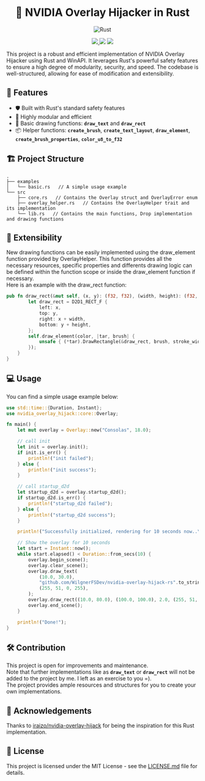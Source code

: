 **<h1 align="center">🚀 NVIDIA Overlay Hijacker in Rust</h1>**

<p align="center">
<img src="https://img.shields.io/badge/Rust-000000?style=for-the-badge&amp;logo=rust&amp;logoColor=white" alt="Rust">
</p>

<p align="center">
    <a href="https://github.com/wilgnerfsdev/nvidia-overlay-hijack-rs/stargazers">
        <img src="https://img.shields.io/github/stars/wilgnerfsdev/nvidia-overlay-hijack-rs?colorA=363a4f&colorB=b7bdf8&style=for-the-badge">
    </a>
    <a href="https://github.com/wilgnerfsdev/nvidia-overlay-hijack-rs/issues">
        <img src="https://img.shields.io/github/issues/wilgnerfsdev/nvidia-overlay-hijack-rs?colorA=363a4f&colorB=f5a97f&style=for-the-badge"></a>
    <a href="https://github.com/wilgnerfsdev/nvidia-overlay-hijack-rs/contributors">
        <img src="https://img.shields.io/github/contributors/wilgnerfsdev/nvidia-overlay-hijack-rs?colorA=363a4f&colorB=a6da95&style=for-the-badge"></a>
</p>

This project is a robust and efficient implementation of NVIDIA Overlay Hijacker using Rust and WinAPI. It leverages Rust's powerful safety features to ensure a high degree of modularity, security, and speed. The codebase is well-structured, allowing for ease of modification and extensibility.

## 🎯 **Features**

- 🛡️ Built with Rust's standard safety features
- 🚀 Highly modular and efficient
- 🎨 Basic drawing functions: **`draw_text`** and **`draw_rect`**
- 📦 Helper functions: **`create_brush`**, **`create_text_layout`**, **`draw_element`**, **`create_brush_properties`**, **`color_u8_to_f32`**

## 🏗️ **Project Structure**
```
.
├── examples
│   └── basic.rs   // A simple usage example
└── src
    ├── core.rs   // Contains the Overlay struct and OverlayError enum
    ├── overlay_helper.rs   // Contains the OverlayHelper trait and its implementation
    └── lib.rs   // Contains the main functions, Drop implementation and drawing functions
```

## 🎨 **Extensibility**
New drawing functions can be easily implemented using the draw_element function provided by OverlayHelper. This function provides all the necessary resources, specific properties and differents drawing logic can be defined within the function scope or inside the draw_element function if necessary.<br>
Here is an example with the draw_rect function:
``` rust
pub fn draw_rect(&mut self, (x, y): (f32, f32), (width, height): (f32, f32), stroke_width: f32, color: (u8, u8, u8, u8)) {
        let draw_rect = D2D1_RECT_F {
            left: x,
            top: y,
            right: x + width,
            bottom: y + height,
        };
        self.draw_element(color, |tar, brush| {
            unsafe { (*tar).DrawRectangle(&draw_rect, brush, stroke_width, std::ptr::null_mut()) };
        });
    }
}
```

## 💻 **Usage**
You can find a simple usage example below:
``` rust
use std::time::{Duration, Instant};
use nvidia_overlay_hijack::core::Overlay;

fn main() {
    let mut overlay = Overlay::new("Consolas", 18.0);

    // call init
    let init = overlay.init();
    if init.is_err() {
        println!("init failed");
    } else {
        println!("init success");
    }

    // call startup_d2d
    let startup_d2d = overlay.startup_d2d();
    if startup_d2d.is_err() {
        println!("startup_d2d failed");
    } else {
        println!("startup_d2d success");
    }

    println!("Successfully initialized, rendering for 10 seconds now..\n");

    // Show the overlay for 10 seconds
    let start = Instant::now();
    while start.elapsed() < Duration::from_secs(10) {
        overlay.begin_scene();
        overlay.clear_scene();
        overlay.draw_text(
            (10.0, 30.0),
            "github.com/WilgnerFSDev/nvidia-overlay-hijack-rs".to_string(),
            (255, 51, 0, 255),
        );
        overlay.draw_rect((10.0, 80.0), (100.0, 100.0), 2.0, (255, 51, 0, 255));
        overlay.end_scene();
    }

    println!("Done!");
}
```

## 🛠️ **Contribution**

This project is open for improvements and maintenance.<br>
Note that further implementations like as **`draw_text`** or **`draw_rect`** will not be added to the project by me. I left as an exercise to you =).<br>
The project provides ample resources and structures for you to create your own implementations.

## 🙏 **Acknowledgements**
Thanks to <a href="https://github.com/iraizo/nvidia-overlay-hijack">iraizo/nvidia-overlay-hijack</a> for being the inspiration for this Rust implementation.

## 📝 **License**
This project is licensed under the MIT License - see the <a href="https://github.com/WilgnerFSDev/nvidia-overlay-hijack-rs/blob/main/LICENSE.md">LICENSE.md</a> file for details.